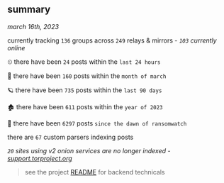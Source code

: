 
## summary
_march 16th, 2023_

currently tracking `136` groups across `249` relays & mirrors - _`103` currently online_

⏲ there have been `24` posts within the `last 24 hours`

🦈 there have been `160` posts within the `month of march`

🪐 there have been `735` posts within the `last 90 days`

🏚 there have been `611` posts within the `year of 2023`

🦕 there have been `6297` posts `since the dawn of ransomwatch`

there are `67` custom parsers indexing posts

_`20` sites using v2 onion services are no longer indexed - [support.torproject.org](https://support.torproject.org/onionservices/v2-deprecation/)_

> see the project [README](https://github.com/joshhighet/ransomwatch#ransomwatch--) for backend technicals
